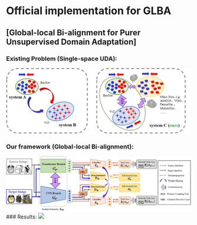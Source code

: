 # Official implementation for **GLBA**

## [**Global-local Bi-alignment for Purer Unsupervised Domain Adaptation**]

### Existing Problem (Single-space UDA):  

<img src="figs/problem.jpg" width="500" div align=center/>

### Our framework (Global-local Bi-alignment):  

<img src="figs/GLBA.jpg" width="800" div align=center/>
### Results:  

<img src="figs/office31.png" width="800" div align=center/>
